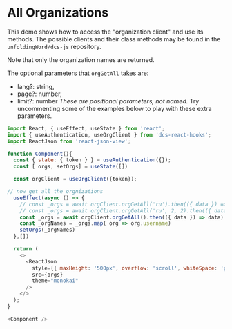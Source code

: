 # All Organizations

This demo shows how to access the "organization client" and use its
methods. The possible clients and their class methods may be found
in the `unfoldingWord/dcs-js` repository.

Note that only the organization names are returned.

The optional parameters that `orgGetAll` takes are:
- lang?: string,
- page?: number,
- limit?: number
*These are positional parameters, not named.* Try uncommenting
some of the examples below to play with these extra parameters.


```js
import React, { useEffect, useState } from 'react';
import { useAuthentication, useOrgClient } from 'dcs-react-hooks';
import ReactJson from 'react-json-view';

function Component(){
  const { state: { token } } = useAuthentication({});
  const [ orgs, setOrgs] = useState([])

  const orgClient = useOrgClient({token});

// now get all the orgnizations
  useEffect(async () => {
    // const _orgs = await orgClient.orgGetAll('ru').then(({ data }) => data)
    // const _orgs = await orgClient.orgGetAll('ru', 2, 2).then(({ data }) => data)
    const _orgs = await orgClient.orgGetAll().then(({ data }) => data)
    const _orgNames = _orgs.map( org => org.username)
    setOrgs(_orgNames)
  },[])

  return (
    <>
      <ReactJson
        style={{ maxHeight: '500px', overflow: 'scroll', whiteSpace: 'pre' }}
        src={orgs}
        theme="monokai"
      />
    </>
  );
}

<Component />
```
